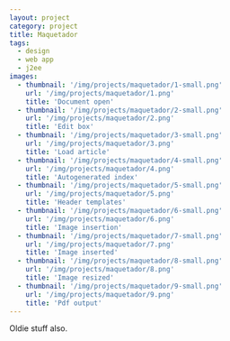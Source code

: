 ```yaml
---
layout: project
category: project
title: Maquetador
tags:
  - design
  - web app
  - j2ee
images:
  - thumbnail: '/img/projects/maquetador/1-small.png'
    url: '/img/projects/maquetador/1.png'
    title: 'Document open'
  - thumbnail: '/img/projects/maquetador/2-small.png'
    url: '/img/projects/maquetador/2.png'
    title: 'Edit box'
  - thumbnail: '/img/projects/maquetador/3-small.png'
    url: '/img/projects/maquetador/3.png'
    title: 'Load article'
  - thumbnail: '/img/projects/maquetador/4-small.png'
    url: '/img/projects/maquetador/4.png'
    title: 'Autogenerated index'
  - thumbnail: '/img/projects/maquetador/5-small.png'
    url: '/img/projects/maquetador/5.png'
    title: 'Header templates'
  - thumbnail: '/img/projects/maquetador/6-small.png'
    url: '/img/projects/maquetador/6.png'
    title: 'Image insertion'
  - thumbnail: '/img/projects/maquetador/7-small.png'
    url: '/img/projects/maquetador/7.png'
    title: 'Image inserted'
  - thumbnail: '/img/projects/maquetador/8-small.png'
    url: '/img/projects/maquetador/8.png'
    title: 'Image resized'
  - thumbnail: '/img/projects/maquetador/9-small.png'
    url: '/img/projects/maquetador/9.png'
    title: 'Pdf output'
---
```


Oldie stuff also.

